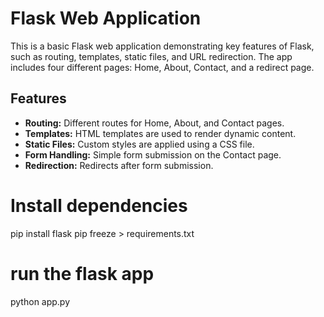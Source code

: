 # Flask Web Application

This is a basic Flask web application demonstrating key features of Flask, such as routing, templates, static files, and URL redirection. The app includes four different pages: Home, About, Contact, and a redirect page.

## Features

- **Routing:** Different routes for Home, About, and Contact pages.
- **Templates:** HTML templates are used to render dynamic content.
- **Static Files:** Custom styles are applied using a CSS file.
- **Form Handling:** Simple form submission on the Contact page.
- **Redirection:** Redirects after form submission.

# Install dependencies
pip install flask
pip freeze > requirements.txt

# run the flask app
python app.py